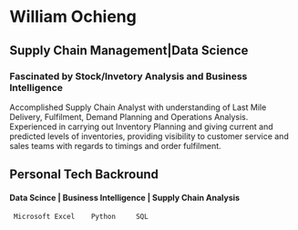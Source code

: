 # William Ochieng
## Supply Chain Management|Data Science
### Fascinated by Stock/Invetory Analysis and Business Intelligence
Accomplished Supply Chain Analyst with understanding of Last Mile Delivery, Fulfilment, Demand Planning and Operations Analysis. Experienced in carrying out Inventory Planning and giving current and predicted levels of inventories, providing visibility to customer service and sales teams with regards to timings and order fulfilment.

## Personal Tech Backround
#### Data Scince | Business Intelligence | Supply Chain Analysis
     Microsoft Excel    Python     SQL

